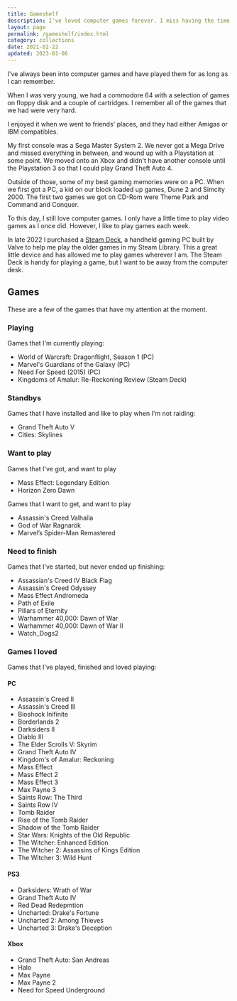 ```yaml
---
title: Gameshelf
description: I've loved computer games forever. I miss having the time and energy I used to have for them. This section collects all my gaming related pages.
layout: page
permalink: /gameshelf/index.html
category: collections
date: 2021-02-22
updated: 2023-01-06
---
```


I've always been into computer games and have played them for as long as I can remember.

When I was very young, we had a commodore 64 with a selection of games on floppy disk and a couple of cartridges. I remember all of the games that we had were very hard.

I enjoyed it when we went to friends' places, and they had either Amigas or IBM compatibles.

My first console was a Sega Master System 2. We never got a Mega Drive and missed everything in between, and wound up with a Playstation at some point. We moved onto an Xbox and didn't have another console until the Playstation 3 so that I could play Grand Theft Auto 4.

Outside of those, some of my best gaming memories were on a PC. When we first got a PC, a kid on our block loaded up games, Dune 2 and Simcity 2000. The first two games we got on CD-Rom were Theme Park and Command and Conquer.

To this day, I still love computer games. I only have a little time to play video games as I once did. However, I like to play games each week.

In late 2022 I purchased a [Steam Deck](https://www.steamdeck.com/en/), a handheld gaming PC built by Valve to help me play the older games in my Steam Library. This a great little device and has allowed me to play games wherever I am. The Steam Deck is handy for playing a game, but I want to be away from the computer desk.

## Games

These are a few of the games that have my attention at the moment.

### Playing
Games that I'm currently playing:
- World of Warcraft: Dragonflight, Season 1 (PC)
- Marvel's Guardians of the Galaxy (PC)
- Need For Speed (2015) (PC)
- Kingdoms of Amalur: Re-Reckoning Review (Steam Deck)

### Standbys
Games that I have installed and like to play when I'm not raiding:
- Grand Theft Auto V
- Cities: Skylines

### Want to play
Games that I've got, and want to play
- Mass Effect: Legendary Edition
- Horizon Zero Dawn

Games that I want to get, and want to play
- Assassin's Creed Valhalla
- God of War Ragnarök
- Marvel’s Spider-Man Remastered

### Need to finish
Games that I've started, but never ended up finishing:
- Assassian's Creed IV Black Flag
- Assassin's Creed Odyssey
- Mass Effect Andromeda
- Path of Exile
- Pillars of Eternity
- Warhammer 40,000: Dawn of War
- Warhammer 40,000: Dawn of War II
- Watch_Dogs2

### Games I loved
Games that I've played, finished and loved playing:

#### PC
- Assassin's Creed II
- Assassin's Creed III
- Bioshock Inifinite
- Borderlands 2
- Darksiders II
- Diablo III
- The Elder Scrolls V: Skyrim
- Grand Theft Auto IV
- Kingdom's of Amalur: Reckoning
- Mass Effect
- Mass Effect 2
- Mass Effect 3
- Max Payne 3
- Saints Row: The Third
- Saints Row IV
- Tomb Raider
- Rise of the Tomb Raider
- Shadow of the Tomb Raider
- Star Wars: Knights of the Old Republic
- The Witcher: Enhanced Edition
- The Witcher 2: Assassins of Kings Edition
- The Witcher 3: Wild Hunt

#### PS3
- Darksiders: Wrath of War
- Grand Theft Auto IV
- Red Dead Redepmtion
- Uncharted: Drake's Fortune
- Uncharted 2: Among Thieves
- Uncharted 3: Drake's Deception

#### Xbox
- Grand Theft Auto: San Andreas
- Halo
- Max Payne
- Max Payne 2
- Need for Speed Underground